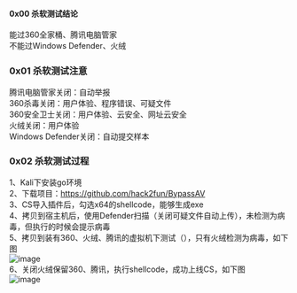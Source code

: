 #### 0x00 杀软测试结论
能过360全家桶、腾讯电脑管家  
不能过Windows Defender、火绒  
### 0x01 杀软测试注意
腾讯电脑管家关闭：自动举报  
360杀毒关闭：用户体验、程序错误、可疑文件  
360安全卫士关闭：用户体验、云安全、网址云安全  
火绒关闭：用户体验  
Windows Defender关闭：自动提交样本  
### 0x02 杀软测试过程
1、Kali下安装go环境  
2、下载项目：https://github.com/hack2fun/BypassAV  
3、CS导入插件后，勾选x64的shellcode，能够生成exe  
4、拷贝到宿主机后，使用Defender扫描（关闭可疑文件自动上传），未检测为病毒，但执行的时候会提示病毒  
5、拷贝到装有360、火绒、腾讯的虚拟机下测试（），只有火绒检测为病毒，如下图  
![image](./pic/1.png)  
6、关闭火绒保留360、腾讯，执行shellcode，成功上线CS，如下图  
![image](./pic/2.png)  
